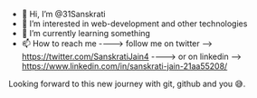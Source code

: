 - 👋 Hi, I’m @31Sanskrati
- 👀 I’m interested in web-development and other technologies
- 🌱 I’m currently learning something
- 📫 How to reach me ----> follow me on twitter --> https://twitter.com/SanskratiJain4
                     ----> or on linkedin --> https://www.linkedin.com/in/sanskrati-jain-21aa55208/


Looking forward to this new journey with git, github and you :sweat_smile:.          

<!--- Okay, this line was cheesy--->
